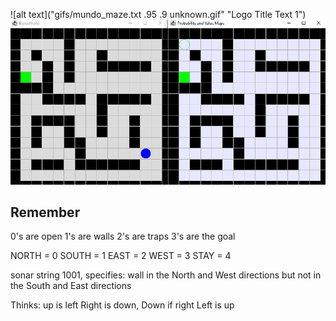



![alt text]("gifs/mundo_maze.txt .95 .9 unknown.gif" "Logo Title Text 1")
![](https://github.com/mrchristensen/BayesFilter/blob/e2047df0899367f2f25d1b66eae58381aee3b396/gifs/mundo_maze.txt%20.95%20.9%20unknown.gif)

## Remember

0's are open
1's are walls
2's are traps
3's are the goal

NORTH = 0
SOUTH = 1
EAST = 2
WEST = 3
STAY = 4

sonar string 1001, specifies:
wall in the North and West directions
but not in the South and East directions



Thinks:
up is left
Right is down,
Down if right
Left is up